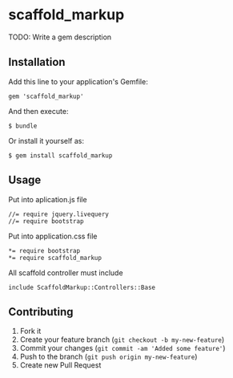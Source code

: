 # scaffold_markup

TODO: Write a gem description

## Installation

Add this line to your application's Gemfile:

    gem 'scaffold_markup'

And then execute:

    $ bundle

Or install it yourself as:

    $ gem install scaffold_markup

## Usage

Put into aplication.js file

	//= require jquery.livequery
	//= require bootstrap

Put into application.css file

	*= require bootstrap
 	*= require scaffold_markup

All scaffold controller must include

	include ScaffoldMarkup::Controllers::Base

## Contributing

1. Fork it
2. Create your feature branch (`git checkout -b my-new-feature`)
3. Commit your changes (`git commit -am 'Added some feature'`)
4. Push to the branch (`git push origin my-new-feature`)
5. Create new Pull Request